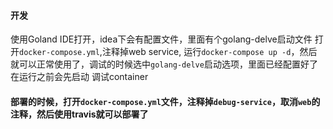 #### 开发

使用Goland IDE打开，idea下会有配置文件，里面有个golang-delve启动文件
打开`docker-compose.yml`,注释掉web service, 运行`docker-compose up -d`，然后就可以正常使用了，调试的时候选中`golang-delve`启动选项，里面已经配置好了在运行之前会先启动
调试container

#### 部署的时候，打开`docker-compose.yml`文件，注释掉`debug-service`，取消`web`的注释，然后使用travis就可以部署了
